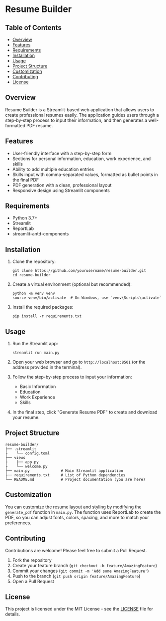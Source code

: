 # Resume Builder

## Table of Contents

- [Overview](#overview)
- [Features](#features)
- [Requirements](#requirements)
- [Installation](#installation)
- [Usage](#usage)
- [Project Structure](#project-structure)
- [Customization](#customization)
- [Contributing](#contributing)
- [License](#license)

## Overview

Resume Builder is a Streamlit-based web application that allows users to create professional resumes easily. The application guides users through a step-by-step process to input their information, and then generates a well-formatted PDF resume.

## Features

- User-friendly interface with a step-by-step form
- Sections for personal information, education, work experience, and skills
- Ability to add multiple education entries
- Skills input with comma-separated values, formatted as bullet points in the final PDF
- PDF generation with a clean, professional layout
- Responsive design using Streamlit components

## Requirements

- Python 3.7+
- Streamlit
- ReportLab
- streamlit-antd-components

## Installation

1. Clone the repository:

   ```
   git clone https://github.com/yourusername/resume-builder.git
   cd resume-builder
   ```

2. Create a virtual environment (optional but recommended):

   ```
   python -m venv venv
   source venv/bin/activate  # On Windows, use `venv\Scripts\activate`
   ```

3. Install the required packages:
   ```
   pip install -r requirements.txt
   ```

## Usage

1. Run the Streamlit app:

   ```
   streamlit run main.py
   ```

2. Open your web browser and go to `http://localhost:8501` (or the address provided in the terminal).

3. Follow the step-by-step process to input your information:

   - Basic Information
   - Education
   - Work Experience
   - Skills

4. In the final step, click "Generate Resume PDF" to create and download your resume.

## Project Structure

```
resume-builder/
├── .streamlit
├    └── config.toml
├── views
├    ├── app.py
├    └── welcome.py
├── main.py              # Main Streamlit application
├── requirements.txt     # List of Python dependencies
└── README.md            # Project documentation (you are here)

```

## Customization

You can customize the resume layout and styling by modifying the `generate_pdf` function in `main.py`. The function uses ReportLab to create the PDF, so you can adjust fonts, colors, spacing, and more to match your preferences.

## Contributing

Contributions are welcome! Please feel free to submit a Pull Request.

1. Fork the repository
2. Create your feature branch (`git checkout -b feature/AmazingFeature`)
3. Commit your changes (`git commit -m 'Add some AmazingFeature'`)
4. Push to the branch (`git push origin feature/AmazingFeature`)
5. Open a Pull Request

## License

This project is licensed under the MIT License - see the [LICENSE](LICENSE) file for details.
